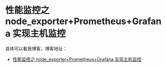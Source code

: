 # 性能监控之 node_exporter+Prometheus+Grafana 实现主机监控

具体可以看我博客，博客地址： 
- [性能监控之 node_exporter+Prometheus+Grafana 实现主机监控](https://zuozewei.blog.csdn.net/article/details/115058528)
